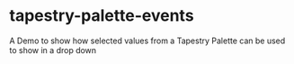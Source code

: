 # tapestry-palette-events
A Demo to show how selected values from a Tapestry Palette can be used to show in a drop down
